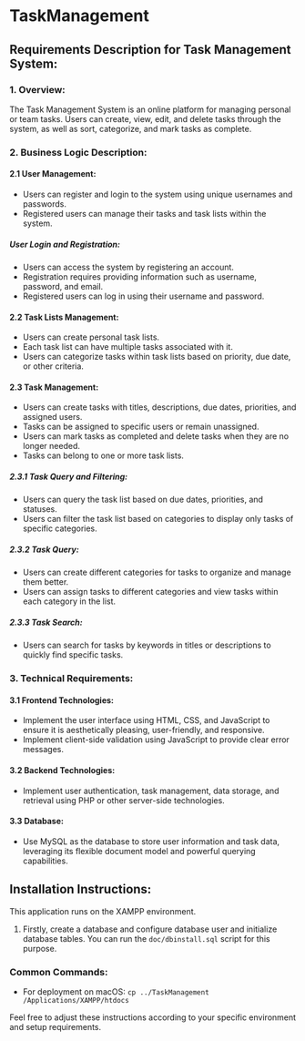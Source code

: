 # TaskManagement

## Requirements Description for Task Management System:

### 1. Overview:
The Task Management System is an online platform for managing personal or team tasks. Users can create, view, edit, and delete tasks through the system, as well as sort, categorize, and mark tasks as complete.

### 2. Business Logic Description:

#### 2.1 User Management:
- Users can register and login to the system using unique usernames and passwords.
- Registered users can manage their tasks and task lists within the system.

##### User Login and Registration:

- Users can access the system by registering an account.
- Registration requires providing information such as username, password, and email.
- Registered users can log in using their username and password.

#### 2.2 Task Lists Management:
- Users can create personal task lists.
- Each task list can have multiple tasks associated with it.
- Users can categorize tasks within task lists based on priority, due date, or other criteria.

#### 2.3 Task Management:
- Users can create tasks with titles, descriptions, due dates, priorities, and assigned users.
- Tasks can be assigned to specific users or remain unassigned.
- Users can mark tasks as completed and delete tasks when they are no longer needed.
- Tasks can belong to one or more task lists.

##### 2.3.1 Task Query and Filtering:

- Users can query the task list based on due dates, priorities, and statuses.
- Users can filter the task list based on categories to display only tasks of specific categories.

##### 2.3.2 Task Query:

- Users can create different categories for tasks to organize and manage them better.
- Users can assign tasks to different categories and view tasks within each category in the list.

##### 2.3.3 Task Search:

- Users can search for tasks by keywords in titles or descriptions to quickly find specific tasks.

### 3. Technical Requirements:

#### 3.1 Frontend Technologies:

- Implement the user interface using HTML, CSS, and JavaScript to ensure it is aesthetically pleasing, user-friendly, and responsive.
- Implement client-side validation using JavaScript to provide clear error messages.

#### 3.2 Backend Technologies:

- Implement user authentication, task management, data storage, and retrieval using PHP or other server-side technologies.

#### 3.3 Database:

- Use MySQL as the database to store user information and task data, leveraging its flexible document model and powerful querying capabilities.

## Installation Instructions:

This application runs on the XAMPP environment. 

1. Firstly, create a database and configure database user and initialize database tables. You can run the `doc/dbinstall.sql` script for this purpose.

### Common Commands:

- For deployment on macOS: `cp ../TaskManagement /Applications/XAMPP/htdocs`

Feel free to adjust these instructions according to your specific environment and setup requirements.
